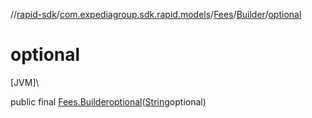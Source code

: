 //[rapid-sdk](../../../../index.md)/[com.expediagroup.sdk.rapid.models](../../index.md)/[Fees](../index.md)/[Builder](index.md)/[optional](optional.md)

# optional

[JVM]\

public final [Fees.Builder](index.md)[optional](optional.md)([String](https://docs.oracle.com/javase/8/docs/api/java/lang/String.html)optional)
